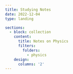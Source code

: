 ```yaml
---
title: Studying Notes
date: 2022-12-04
type: landing

sections:
  - block: collection
    content:
      title: Notes on Physics
      filters:
        folders:
          - physics
    design:
      columns: '2'
---
```

